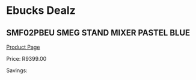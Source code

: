 
# Ebucks Dealz
## SMF02PBEU SMEG STAND MIXER PASTEL BLUE
[Product Page](https://www.ebucks.com/web/shop/productSelected.do?prodId=1206933661&catId=704987863)

Price: R9399.00

Savings: 


	